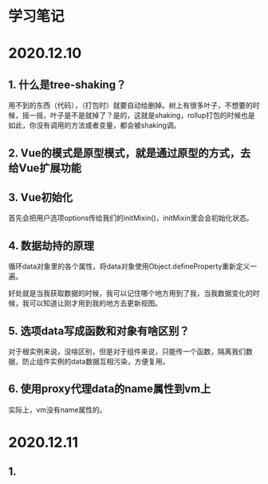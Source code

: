 # 学习笔记

# 2020.12.10
## 1. 什么是tree-shaking？
用不到的东西（代码），（打包时）就要自动给删掉。树上有很多叶子，不想要的时候，摇一摇，叶子是不是就掉了？是的，这就是shaking，rollup打包的时候也是如此，你没有调用的方法或者变量，都会被shaking调。

## 2. Vue的模式是原型模式，就是通过原型的方式，去给Vue扩展功能

## 3. Vue初始化
首先会把用户选项options传给我们的initMixin()，initMixin里会会初始化状态。

## 4. 数据劫持的原理
循环data对象里的各个属性，将data对象使用Object.defineProperty重新定义一遍。

好处就是当我获取数据的时候，我可以记住哪个地方用到了我，当我数据变化的时候，我可以知道让刚才用到我的地方去更新视图。

## 5. 选项data写成函数和对象有啥区别？
对于根实例来说，没啥区别，但是对于组件来说，只能传一个函数，隔离我们数据，防止组件实例的data数据互相污染，方便复用。

## 6. 使用proxy代理data的name属性到vm上
实际上，vm没有name属性的。

# 2020.12.11

## 1. 